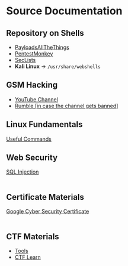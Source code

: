 # Source Documentation
## Repository on Shells
* [PayloadsAllTheThings](https://github.com/swisskyrepo/PayloadsAllTheThings/blob/master/Methodology%20and%20Resources/Reverse%20Shell%20Cheatsheet.md)
* [PentestMonkey](https://web.archive.org/web/20200901140719/http://pentestmonkey.net/cheat-sheet/shells/reverse-shell-cheat-sheet)
* [SecLists](https://github.com/danielmiessler/SecLists)
* **Kali Linux** -> `/usr/share/webshells`
## GSM Hacking
* [YouTube Channel](https://www.youtube.com/@RobVK8FOES)
* [Rumble [in case the channel gets banned]](https://rumble.com/user/RobVK8FOES)
## Linux Fundamentals
[Useful Commands](linux_commands.md)
## Web Security
[SQL Injection](sql_inj.md)
<br><br>
## Certificate Materials
[Google Cyber Security Certificate](google_cert.md)
<br> <br>
## CTF Materials
* [Tools](ctf_tools.md)
* [CTF Learn](www.ctflearn.com)
